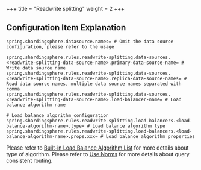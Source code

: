 +++
title = "Readwrite splitting"
weight = 2
+++

## Configuration Item Explanation

```properties
spring.shardingsphere.datasource.names= # Omit the data source configuration, please refer to the usage

spring.shardingsphere.rules.readwrite-splitting.data-sources.<readwrite-splitting-data-source-name>.primary-data-source-name= # Write data source name
spring.shardingsphere.rules.readwrite-splitting.data-sources.<readwrite-splitting-data-source-name>.replica-data-source-names= # Read data source names, multiple data source names separated with comma
spring.shardingsphere.rules.readwrite-splitting.data-sources.<readwrite-splitting-data-source-name>.load-balancer-name= # Load balance algorithm name

# Load balance algorithm configuration
spring.shardingsphere.rules.readwrite-splitting.load-balancers.<load-balance-algorithm-name>.type= # Load balance algorithm type
spring.shardingsphere.rules.readwrite-splitting.load-balancers.<load-balance-algorithm-name>.props.xxx= # Load balance algorithm properties
```

Please refer to [Built-in Load Balance Algorithm List](/en/user-manual/shardingsphere-jdbc/configuration/built-in-algorithm/load-balance) for more details about type of algorithm.
Please refer to [Use Norms](/en/features/readwrite-splitting/use-norms) for more details about query consistent routing.
